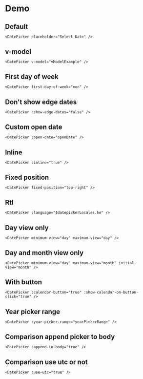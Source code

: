 # Demo

## Default

<ClientOnly>
  <DatePicker placeholder="Select Date" />
</ClientOnly>

```vue
<DatePicker placeholder="Select Date" />
```

## v-model

<ClientOnly>
  <DatePicker-VModel/>
</ClientOnly>

```vue
<DatePicker v-model="vModelExample" />
```

## First day of week

<ClientOnly>
  <DatePicker
    placeholder="Select Date"
    first-day-of-week="mon"
  />
</ClientOnly>

```vue
<DatePicker first-day-of-week="mon" />
```

## Don't show edge dates

<ClientOnly>
  <DatePicker
    placeholder="Select Date"
    :show-edge-dates="false"
  />
</ClientOnly>

```vue
<DatePicker :show-edge-dates="false" />
```

## Custom open date

<ClientOnly>
  <DatePicker-OpenDate/>
</ClientOnly>

```vue
<DatePicker :open-date="openDate" />
```

## Inline

<ClientOnly>
  <DatePicker
    placeholder="Select Date"
    :inline="true"
  />
</ClientOnly>

```vue
<DatePicker :inline="true" />
```

## Fixed position

<ClientOnly>
  <DatePicker
    placeholder="Select Date"
    fixed-position="top-right"
  />
</ClientOnly>

```vue
<DatePicker fixed-position="top-right" />
```

## Rtl

<ClientOnly>
  <DatePicker
    :language="$datepickerLocales.he"
  />
</ClientOnly>

```vue
<DatePicker :language="$datepickerLocales.he" />
```

## Day view only

<ClientOnly>
  <DatePicker
    minimum-view="day"
    maximum-view="day"
  />
</ClientOnly>

```vue
<DatePicker minimum-view="day" maximum-view="day" />
```

## Day and month view only

<ClientOnly>
  <DatePicker
    minimum-view="day"
    maximum-view="month"
    initial-view="month"
  />
</ClientOnly>

```vue
<DatePicker minimum-view="day" maximum-view="month" initial-view="month" />
```

## With button

<ClientOnly>
  <DatePicker
    :calendar-button="true"
    :show-calendar-on-button-click="true"
  />
</ClientOnly>

```vue
<DatePicker :calendar-button="true" :show-calendar-on-button-click="true" />
```

## Year picker range

<ClientOnly>
  <DatePicker-YearPickerRange/>
</ClientOnly>

```vue
<DatePicker :year-picker-range="yearPickerRange" />
```

## Comparison append picker to body

<ClientOnly>
  <DatePicker-AppendToBody/>
</ClientOnly>

```vue
<DatePicker :append-to-body="true" />
```

## Comparison use utc or not

<ClientOnly>
  <DatePicker-UseUtc/>
</ClientOnly>

```vue
<DatePicker :use-utc="true" />
```

<style scoped>
  h2 {
    margin-bottom: 0.5em;
    border-bottom: none;
  }
</style>
